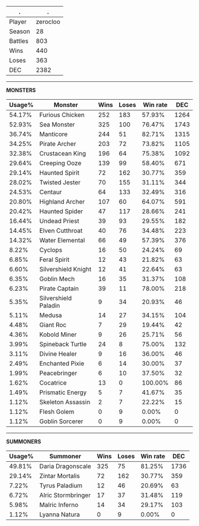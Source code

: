 .|.
|-|-
Player|zerocloo
Season|28
Battles|803
Wins|440
Loses|363
DEC|2382

---
**MONSTERS**

Usage%|Monster|Wins|Loses|Win rate|DEC|
-|-|-|-|-|-|
54.17%|Furious Chicken|252|183|57.93%|1264|
52.93%|Sea Monster|325|100|76.47%|1743|
36.74%|Manticore|244|51|82.71%|1315|
34.25%|Pirate Archer|203|72|73.82%|1105|
32.38%|Crustacean King|196|64|75.38%|1092|
29.64%|Creeping Ooze|139|99|58.40%|671|
29.14%|Haunted Spirit|72|162|30.77%|359|
28.02%|Twisted Jester|70|155|31.11%|344|
24.53%|Centaur|64|133|32.49%|316|
20.80%|Highland Archer|107|60|64.07%|591|
20.42%|Haunted Spider|47|117|28.66%|241|
16.44%|Undead Priest|39|93|29.55%|182|
14.45%|Elven Cutthroat|40|76|34.48%|223|
14.32%|Water Elemental|66|49|57.39%|376|
8.22%|Cyclops|16|50|24.24%|69|
6.85%|Feral Spirit|12|43|21.82%|63|
6.60%|Silvershield Knight|12|41|22.64%|63|
6.35%|Goblin Mech|16|35|31.37%|108|
6.23%|Pirate Captain|39|11|78.00%|218|
5.35%|Silvershield Paladin|9|34|20.93%|46|
5.11%|Medusa|14|27|34.15%|104|
4.48%|Giant Roc|7|29|19.44%|42|
4.36%|Kobold Miner|9|26|25.71%|56|
3.99%|Spineback Turtle|24|8|75.00%|132|
3.11%|Divine Healer|9|16|36.00%|46|
2.49%|Enchanted Pixie|6|14|30.00%|37|
1.99%|Peacebringer|6|10|37.50%|32|
1.62%|Cocatrice|13|0|100.00%|86|
1.49%|Prismatic Energy|5|7|41.67%|35|
1.12%|Skeleton Assassin|2|7|22.22%|15|
1.12%|Flesh Golem|0|9|0.00%|0|
1.12%|Goblin Sorcerer|0|9|0.00%|0|

---
**SUMMONERS**

Usage%|Summoner|Wins|Loses|Win rate|DEC|
-|-|-|-|-|-|
49.81%|Daria Dragonscale|325|75|81.25%|1736|
29.14%|Zintar Mortalis|72|162|30.77%|359|
7.22%|Tyrus Paladium|12|46|20.69%|63|
6.72%|Alric Stormbringer|17|37|31.48%|119|
5.98%|Malric Inferno|14|34|29.17%|103|
1.12%|Lyanna Natura|0|9|0.00%|0|
